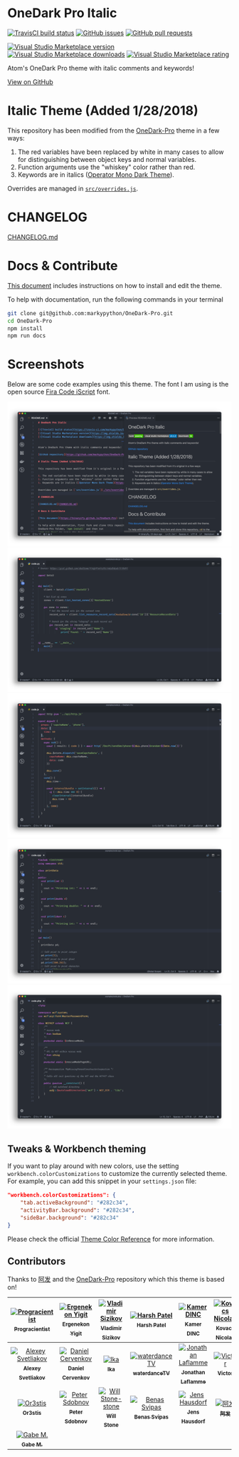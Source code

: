 # OneDark Pro Italic

[![TravisCI build status](https://travis-ci.com/markypython/OneDark-Pro.svg?branch=master)](https://travis-ci.com/markypython/OneDark-Pro)
[![GitHub issues](https://img.shields.io/github/issues/markypython/OneDark-Pro.svg)](https://github.com/markypython/OneDark-Pro/issues)
[![GitHub pull requests](https://img.shields.io/github/issues-pr/markypython/OneDark-Pro.svg)](https://github.com/markypython/OneDark-Pro/pulls)

[![Visual Studio Marketplace version](https://img.shields.io/vscode-marketplace/v/markskelton.one-dark-pro-italic.svg)](https://marketplace.visualstudio.com/items?itemName=markskelton.one-dark-pro-italic)
[![Visual Studio Marketplace downloads](https://img.shields.io/vscode-marketplace/d/markskelton.one-dark-pro-italic.svg)](https://marketplace.visualstudio.com/items?itemName=markskelton.one-dark-pro-italic)
[![Visual Studio Marketplace rating](https://img.shields.io/vscode-marketplace/r/markskelton.one-dark-pro-italic.svg)](https://marketplace.visualstudio.com/items?itemName=markskelton.one-dark-pro-italic#review-details)

Atom's OneDark Pro theme with italic comments and keywords!

[View on GitHub](https://github.com/markypython/OneDark-Pro)

# Italic Theme (Added 1/28/2018)

This repository has been modified from the [OneDark-Pro](https://github.com/Binaryify/OneDark-Pro) theme in a few ways:

1. The red variables have been replaced by white in many cases to allow for distinguishing between object keys and normal variables.
1. Function arguments use the "whiskey" color rather than red.
1. Keywords are in italics ([Operator Mono Dark Theme](https://github.com/vharadkou/OperatorMonoDarkTheme)).

Overrides are managed in [`src/overrides.js`](./src/overrides.js).

# CHANGELOG

[CHANGELOG.md](CHANGELOG.md)

# Docs & Contribute

[This document](https://binaryify.github.io/OneDark-Pro) includes instructions on how to install and edit the theme.

To help with documentation, run the following commands in your terminal

```bash
git clone git@github.com:markypython/OneDark-Pro.git
cd OneDark-Pro
npm install
npm run docs
```

# Screenshots

Below are some code examples using this theme.  The font I am using is the open source [Fira Code iScript](https://github.com/kencrocken/FiraCodeiScript) font.

![Markdown code example](https://raw.githubusercontent.com/markypython/OneDark-Pro/master/static/markdown.png)
![Python code example](https://raw.githubusercontent.com/markypython/OneDark-Pro/master/static/python.png)
![JavaScript code example](https://raw.githubusercontent.com/markypython/OneDark-Pro/master/static/js.png)
![C++ code example](https://raw.githubusercontent.com/markypython/OneDark-Pro/master/static/cpp.png)
![PHP code example](https://raw.githubusercontent.com/markypython/OneDark-Pro/master/static/php.png)

## Tweaks & Workbench theming

If you want to play around with new colors, use the setting `workbench.colorCustomizations` to customize the currently selected theme. For example, you can add this snippet in your `settings.json` file:

```json
"workbench.colorCustomizations": {
    "tab.activeBackground": "#282c34",
    "activityBar.background": "#282c34",
    "sideBar.background": "#282c34"
}
```

Please check the official [Theme Color Reference](https://code.visualstudio.com/docs/getstarted/theme-color-reference) for more information.

## Contributors

Thanks to [阿发](https://github.com/Binaryify) and the [OneDark-Pro](https://github.com//OneDark-Pro) repository which this theme is based on!

<!-- ALL-CONTRIBUTORS-LIST:START - Do not remove or modify this section -->
| [<img alt="Progracientist" src="https://avatars0.githubusercontent.com/u/30497573?s=460&v=4" width="100"><br><sub><b>Progracientist</b></sub>](https://github.com/beastdestroyer) | [<img alt="Ergenekon Yigit" src="https://avatars3.githubusercontent.com/u/7110136?v=4&s=100" width="100"><br><sub><b>Ergenekon Yigit</b></sub>](https://github.com/ergenekonyigit) | [<img alt="Vladimir Sizikov" src="https://avatars1.githubusercontent.com/u/9781?v=4&s=100" width="100"><br><sub><b>Vladimir Sizikov</b></sub>](https://github.com/vvs) | [<img alt="Harsh Patel" src="https://avatars0.githubusercontent.com/u/3893673?v=4&s=100" width="100"><br><sub><b>Harsh Patel</b></sub>](https://github.com/harshpatel991) | [<img alt="Kamer DINC" src="https://avatars2.githubusercontent.com/u/780118?v=4&s=100" width="100"><br><sub><b>Kamer DINC</b></sub>](https://github.com/merkjs) | [<img alt="Kovacs Nicolas" src="https://avatars0.githubusercontent.com/u/6214452?v=4&s=100" width="100"><br><sub><b>Kovacs Nicolas</b></sub>](https://github.com/nicovak) | [<img alt="Audrey" src="https://avatars1.githubusercontent.com/u/185822?v=4&s=100" width="100"><br><sub><b>Audrey</b></sub>](https://github.com/wersimmon) |
| :---: | :---: | :---: | :---: | :---: | :---: | :---: |
| [<img alt="Alexey Svetliakov" src="https://avatars2.githubusercontent.com/u/8881674?v=4&s=100" width="100"><br><sub><b>Alexey Svetliakov</b></sub>](https://github.com/asvetliakov) | [<img alt="Daniel Cervenkov" src="https://avatars3.githubusercontent.com/u/23052054?v=4&s=100" width="100"><br><sub><b>Daniel Cervenkov</b></sub>](https://github.com/dcervenkov) | [<img alt="Ika" src="https://avatars1.githubusercontent.com/u/8341033?v=4&s=100" width="100"><br><sub><b>Ika</b></sub>](https://github.com/ikatyang) | [<img alt="waterdanceTV" src="https://avatars3.githubusercontent.com/u/31411367?v=4&s=100" width="100"><br><sub><b>waterdanceTV</b></sub>](https://github.com/waterdanceTV) | [<img alt="Jonathan Laflamme" src="https://avatars1.githubusercontent.com/u/21099980?v=4&s=100" width="100"><br><sub><b>Jonathan Laflamme</b></sub>](https://github.com/jonathanlaflamme) | [<img alt="Victor" src="https://avatars2.githubusercontent.com/u/24607388?v=4&s=100" width="100"><br><sub><b>Victor</b></sub>](https://github.com/Raul6469) | [<img alt="Garrit Franke" src="https://avatars3.githubusercontent.com/u/32395585?v=4&s=100" width="100"><br><sub><b>Garrit Franke</b></sub>](https://github.com/garritfra) |
| [<img alt="Or3stis" src="https://avatars0.githubusercontent.com/u/11923550?v=4&s=100" width="100"><br><sub><b>Or3stis</b></sub>](https://github.com/Or3stis) | [<img alt="Peter Sdobnov" src="https://avatars1.githubusercontent.com/u/5717247?v=4&s=100" width="100"><br><sub><b>Peter Sdobnov</b></sub>](https://github.com/Zueuk) | [<img alt="Will Stone-stone" src="https://avatars1.githubusercontent.com/u/654103?v=4&s=100" width="100"><br><sub><b>Will Stone</b></sub>](https://github.com/will-stone) | [<img alt="Benas Svipas" src="https://avatars3.githubusercontent.com/u/10441177?v=4&s=100" width="100"><br><sub><b>Benas Svipas</b></sub>](https://github.com/svipben) | [<img alt="Jens Hausdorf" src="https://avatars2.githubusercontent.com/u/11234139?v=4&s=100" width="100"><br><sub><b>Jens Hausdorf</b></sub>](https://github.com/jens1o) | [<img alt="阿发" src="https://avatars3.githubusercontent.com/u/12221718?s=460&v=4" width="100"><br><sub><b>阿发</b></sub>](https://github.com/Binaryify) | [<img alt="Mark Skelton" src="https://avatars2.githubusercontent.com/u/25914066?s=460&v=4&s=100" width="100"><br><sub><b>Mark Skelton</b></sub>](https://github.com/markypython) |
| [<img alt="Gabe M." src="https://avatars0.githubusercontent.com/u/14303404?s=460&v=4&s=100" width="100"><br><sub><b>Gabe M.</b></sub>](https://github.com/gabemeola) |
<!-- ALL-CONTRIBUTORS-LIST:END -->
